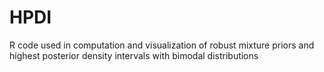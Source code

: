 # HPDI
R code used in computation and visualization of robust mixture priors and highest posterior density intervals with bimodal distributions
